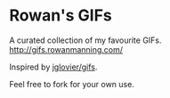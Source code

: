 
Rowan's GIFs
============

A curated collection of my favourite GIFs.  
http://gifs.rowanmanning.com/

Inspired by [jglovier/gifs](https://github.com/jglovier/gifs).

Feel free to fork for your own use.
